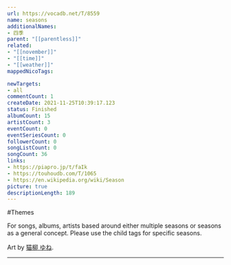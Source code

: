 ```yaml
---
url: https://vocadb.net/T/8559
name: seasons
additionalNames: 
- 四季
parent: "[[parentless]]"
related:
- "[[november]]"
- "[[time]]"
- "[[weather]]"
mappedNicoTags:

newTargets:
- all
commentCount: 1
createDate: 2021-11-25T10:39:17.123
status: Finished
albumCount: 15
artistCount: 3
eventCount: 0
eventSeriesCount: 0
followerCount: 0
songListCount: 0
songCount: 36
links: 
- https://piapro.jp/t/faIk
- https://touhoudb.com/T/1065
- https://en.wikipedia.org/wiki/Season
picture: true
descriptionLength: 189
---
```


#Themes

For songs, albums, artists based around either multiple seasons or seasons as a general concept. Please use the child tags for specific seasons.

Art by [猫柳 ゆね](https://vocadb.net/Ar/8999).

---

